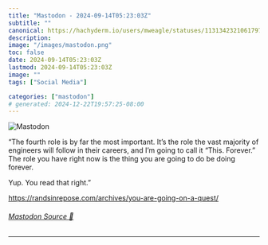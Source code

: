```yaml
---
title: "Mastodon - 2024-09-14T05:23:03Z"
subtitle: ""
canonical: https://hachyderm.io/users/mweagle/statuses/113134232106179752
description:
image: "/images/mastodon.png"
toc: false
date: 2024-09-14T05:23:03Z
lastmod: 2024-09-14T05:23:03Z
image: ""
tags: ["Social Media"]

categories: ["mastodon"]
# generated: 2024-12-22T19:57:25-08:00
---
```

![Mastodon](/images/mastodon.png)

<p>“The fourth role is by far the most important. It’s the role the vast majority of engineers will follow in their careers, and I’m going to call it “This. Forever.” The role you have right now is the thing you are going to do be doing forever.</p><p>Yup. You read that right.”</p><p><a href="https://randsinrepose.com/archives/you-are-going-on-a-quest/" target="_blank" rel="nofollow noopener noreferrer" translate="no"><span class="invisible">https://</span><span class="ellipsis">randsinrepose.com/archives/you</span><span class="invisible">-are-going-on-a-quest/</span></a></p>


###### [Mastodon Source 🐘](https://hachyderm.io/@mweagle/113134232106179752)

___
